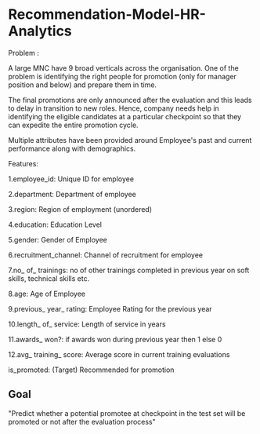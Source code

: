 # Recommendation-Model-HR-Analytics

Problem :

A large MNC have 9 broad verticals across the organisation. One of the problem is identifying the right people for promotion (only for manager position and below) and prepare them in time.

The final promotions are only announced after the evaluation and this leads to delay in transition to new roles. Hence, company needs help in identifying the eligible candidates at a particular checkpoint so that they can expedite the entire promotion cycle.

Multiple attributes have been provided around Employee's past and current performance along with demographics.

Features:

1.employee_id: Unique ID for employee

2.department: Department of employee

3.region: Region of employment (unordered)

4.education: Education Level

5.gender: Gender of Employee

6.recruitment_channel: Channel of recruitment for employee

7.no_ of_ trainings: no of other trainings completed in previous year on soft skills, technical skills etc.

8.age: Age of Employee

9.previous_ year_ rating: Employee Rating for the previous year

10.length_ of_ service: Length of service in years

11.awards_ won?: if awards won during previous year then 1 else 0

12.avg_ training_ score: Average score in current training evaluations

is_promoted: (Target) Recommended for promotion


## Goal
"Predict whether a potential promotee at checkpoint in the test set will be promoted or not after the evaluation process"
